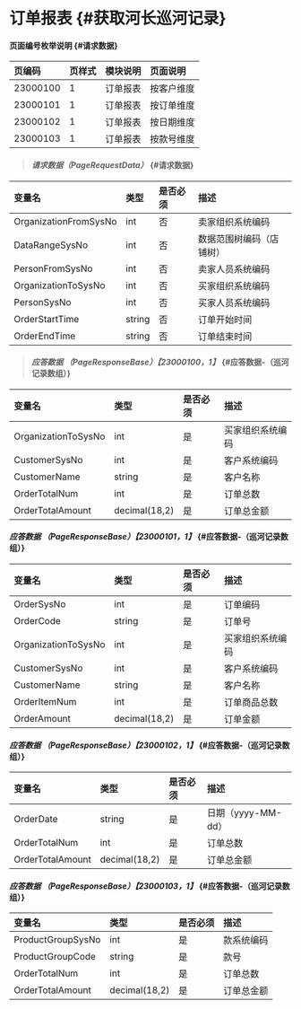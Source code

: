# 订单报表 {#获取河长巡河记录}

#### 页面编号枚举说明 {#请求数据}

| 页编码 | 页样式 | 模块说明 | 页面说明 |
| :--- | :--- | :--- | :--- |
| 23000100 | 1 | 订单报表 | 按客户维度 |
| 23000101 | 1 | 订单报表 | 按订单维度 |
| 23000102 | 1 | 订单报表 | 按日期维度 |
| 23000103 | 1 | 订单报表 | 按款号维度 |

> #### _请求数据（PageRequestData）_ {#请求数据}

| 变量名 | 类型 | 是否必须 | 描述 |
| :--- | :--- | :--- | :--- |
| OrganizationFromSysNo | int | 否 | 卖家组织系统编码 |
| DataRangeSysNo | int | 否 | 数据范围树编码（店铺树） |
| PersonFromSysNo | int | 否 | 卖家人员系统编码 |
| OrganizationToSysNo | int | 否 | 买家组织系统编码 |
| PersonSysNo | int | 否 | 买家人员系统编码 |
| OrderStartTime | string | 否 | 订单开始时间 |
| OrderEndTime | string | 否 | 订单结束时间 |

> #### _应答数据 （PageResponseBase）【23000100，1】_ {#应答数据-（巡河记录数组）}

| 变量名 | 类型 | 是否必须 | 描述 |
| :--- | :--- | :--- | :--- |
| OrganizationToSysNo | int | 是 | 买家组织系统编码 |
| CustomerSysNo | int | 是 | 客户系统编码 |
| CustomerName | string | 是 | 客户名称 |
| OrderTotalNum | int | 是 | 订单总数 |
| OrderTotalAmount | decimal\(18,2\) | 是 | 订单总金额 |

#### _应答数据 （PageResponseBase）【23000101，1】_ {#应答数据-（巡河记录数组）}

| 变量名 | 类型 | 是否必须 | 描述 |
| :--- | :--- | :--- | :--- |
| OrderSysNo | int | 是 | 订单编码 |
| OrderCode | string | 是 | 订单号 |
| OrganizationToSysNo | int | 是 | 买家组织系统编码 |
| CustomerSysNo | int | 是 | 客户系统编码 |
| CustomerName | string | 是 | 客户名称 |
| OrderItemNum | int | 是 | 订单商品总数 |
| OrderAmount | decimal\(18,2\) | 是 | 订单金额 |

#### _应答数据 （PageResponseBase）【23000102，1】_ {#应答数据-（巡河记录数组）}

| 变量名 | 类型 | 是否必须 | 描述 |
| :--- | :--- | :--- | :--- |
| OrderDate | string | 是 | 日期（yyyy-MM-dd） |
| OrderTotalNum | int | 是 | 订单总数 |
| OrderTotalAmount | decimal\(18,2\) | 是 | 订单总金额 |

#### _应答数据 （PageResponseBase）【23000103，1】_ {#应答数据-（巡河记录数组）}

| 变量名 | 类型 | 是否必须 | 描述 |
| :--- | :--- | :--- | :--- |
| ProductGroupSysNo | int | 是 | 款系统编码 |
| ProductGroupCode | string | 是 | 款号 |
| OrderTotalNum | int | 是 | 订单总数 |
| OrderTotalAmount | decimal\(18,2\) | 是 | 订单总金额 |



